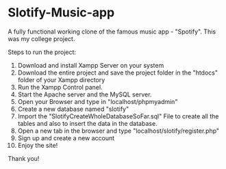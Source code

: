 # Slotify-Music-app
A fully functional working clone of the famous music app - "Spotify". This was my college project.

Steps to run the project:
  1. Download and install Xampp Server on your system
  2. Download the entire project and save the project folder in the "htdocs" folder of your Xampp directory
  3. Run the Xampp Control panel.
  4. Start the Apache server and the MySQL server.
  5. Open your Browser and type in "localhost/phpmyadmin"
  6. Create a new database named "slotify"
  7. Import the "SlotifyCreateWholeDatabaseSoFar.sql" File to create all the tables and also to insert the data in the database.
  8. Open a new tab in the browser and type "localhost/slotify/register.php"
  9. Sign up and create a new account
  10. Enjoy the site!
  
Thank you!
